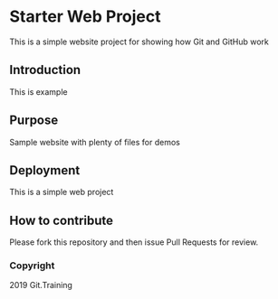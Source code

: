 # Starter Web Project

This is a simple website project for showing how Git and GitHub work

## Introduction

This is example

## Purpose

Sample website with plenty of files for demos

## Deployment

This is a simple web project

## How to contribute

Please fork this repository and then issue Pull Requests for review.

### Copyright

2019 Git.Training

